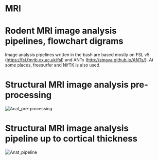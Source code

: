 #                       MRI
# Rodent MRI image analysis pipelines, flowchart digrams

Image analysis pipelines written in the bash are based mostly on FSL v5 (https://fsl.fmrib.ox.ac.uk/fsl) and ANTs (http://stnava.github.io/ANTs/). At some places, freesurfer and NifTK is also used.


# Structural MRI image analysis pre-processing
![Anat_pre-processing](https://user-images.githubusercontent.com/78094939/135228509-d15c42dd-bc68-4363-9a3a-aab27a8bc12f.png)

# Structural MRI image analysis pipeline up to cortical thickness
![Anat_pipeline](https://user-images.githubusercontent.com/78094939/135229030-102e5b27-4f20-4fb2-abc8-edf1ac363e41.png)
